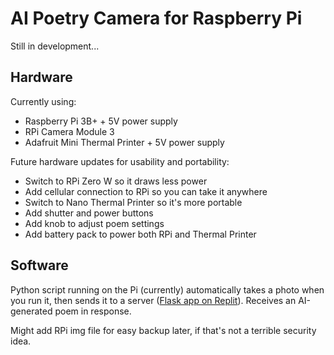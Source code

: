 # AI Poetry Camera for Raspberry Pi

Still in development...

## Hardware
Currently using:
- Raspberry Pi 3B+ + 5V power supply
- RPi Camera Module 3
- Adafruit Mini Thermal Printer + 5V power supply

Future hardware updates for usability and portability:
- Switch to RPi Zero W so it draws less power
- Add cellular connection to RPi so you can take it anywhere
- Switch to Nano Thermal Printer so it's more portable
- Add shutter and power buttons
- Add knob to adjust poem settings
- Add battery pack to power both RPi and Thermal Printer

## Software
Python script running on the Pi (currently) automatically takes a photo when you run it, then sends it to a server ([Flask app on Replit](https://poetry-camera-prototype.carozee.repl.co/)). Receives an AI-generated poem in response.

Might add RPi img file for easy backup later, if that's not a terrible security idea.
